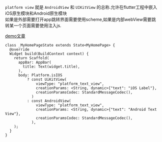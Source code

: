 `platform view` 就是 `AndroidView` 和 `UIKitView` 的总称.允许在flutter工程中嵌入iOS原生模块和Android原生模块 <br/>
如果是外部需要打开app跳转界面需要使用scheme,如果是内部webView需要跳转某一个页面需要使用注入js.  <br/>


   [ demo文章 ]( https://zhoushaoting.com/2023/02/08/%E7%A7%BB%E5%8A%A8%E7%AB%AF%E5%AD%A6%E4%B9%A0/Flutter~PlatformView%E7%9A%84%E7%AE%80%E5%8D%95%E4%BD%BF%E7%94%A8/ )    <br/>


```
class _MyHomePageState extends State<MyHomePage> {
  @override
  Widget build(BuildContext context) {
    return Scaffold(
      appBar: AppBar(
        title: Text(widget.title),
      ),
      body: Platform.isIOS
          ? const UiKitView(
              viewType: "platform_text_view",
              creationParams: <String, dynamic>{"text": "iOS Label"},
              creationParamsCodec: StandardMessageCodec(),
            )
          : const AndroidView(
              viewType: "platform_text_view",
              creationParams: <String, dynamic>{"text": "Android Text View"},
              creationParamsCodec: StandardMessageCodec(),
            ),
    );
  }
}
```
